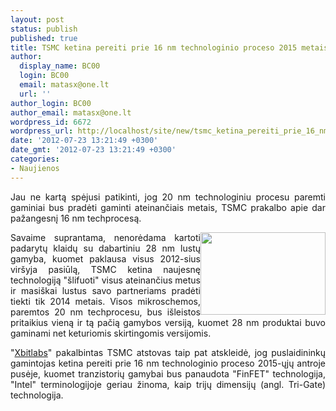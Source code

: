 ```yaml
---
layout: post
status: publish
published: true
title: TSMC ketina pereiti prie 16 nm technologinio proceso 2015 metais
author:
  display_name: BC00
  login: BC00
  email: matasx@one.lt
  url: ''
author_login: BC00
author_email: matasx@one.lt
wordpress_id: 6672
wordpress_url: http://localhost/site/new/tsmc_ketina_pereiti_prie_16_nm_technologinio_proceso_2015_metais/
date: '2012-07-23 13:21:49 +0300'
date_gmt: '2012-07-23 13:21:49 +0300'
categories:
- Naujienos
---
```

<p style="text-align: justify;">
	Jau ne kartą spėjusi patikinti, jog 20 nm technologiniu procesu paremti gaminiai bus pradėti gaminti ateinančiais metais, TSMC prakalbo apie dar pažangesnį 16 nm techprocesą.</p>
<p>
	<img alt="" src="http://technews.lt/userfiles/TSMC2.jpg" style="width: 200px; height: 132px; float: right; text-align: justify;" /></p>
<p style="text-align: justify;">
	Savaime suprantama, nenorėdama kartoti padarytų klaidų su dabartiniu 28 nm lustų gamyba, kuomet paklausa visus 2012-sius vir&scaron;yja pasiūlą, TSMC ketina naujesnę technologiją &quot;&scaron;lifuoti&quot; visus ateinančius metus ir masi&scaron;kai lustus savo partneriams pradėti tiekti tik 2014 metais. Visos mikroschemos, paremtos 20 nm techprocesu, bus i&scaron;leistos pritaikius vieną ir tą pačią gamybos versiją, kuomet 28 nm produktai buvo gaminami net keturiomis skirtingomis versijomis.</p>
<p style="text-align: justify;">
	&quot;<a href="http://www.xbitlabs.com/news/other/display/20120722131156_TSMC_Confirms_Plans_to_Start_Low_Volume_20nm_Manufacturing_Next_Year.html">Xbitlabs</a>&quot; pakalbintas TSMC atstovas taip pat atskleidė, jog puslaidininkų gamintojas ketina pereiti prie 16 nm technologinio proceso 2015-ųjų antroje pusėje, kuomet tranzistorių gamybai bus panaudota &quot;FinFET&quot; technologija, &quot;Intel&quot; terminologijoje geriau žinoma, kaip trijų dimensijų (angl. Tri-Gate) technologija.</p>
